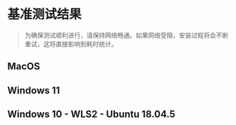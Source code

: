 # 基准测试结果

> 为确保测试顺利进行，请保持网络畅通。如果网络受阻，安装过程将会不断重试，这将直接影响到耗时统计。

## MacOS

## Windows 11

## Windows 10 - WLS2 - Ubuntu 18.04.5
